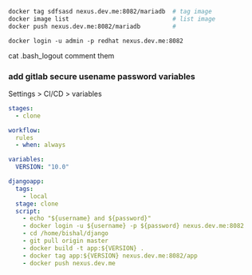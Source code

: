 ```bash
docker tag sdfsasd nexus.dev.me:8082/mariadb  # tag image
docker image list                             # list image
docker push nexus.dev.me:8082/mariadb         #
```

```
docker login -u admin -p redhat nexus.dev.me:8082
```

cat .bash_logout
comment them

### add gitlab secure usename password variables

Settings > CI/CD > variables

```yml
stages:
  - clone

workflow:
  rules
  - when: always

variables:
  VERSION: "10.0"

djangoapp:
  tags:
    - local
  stage: clone
  script:
    - echo "${username} and ${password}"
    - docker login -u ${username} -p ${password} nexus.dev.me:8082
    - cd /home/bishal/django
    - git pull origin master
    - docker build -t app:${VERSION} .
    - docker tag app:${VERSION} nexus.dev.me:8082/app
    - docker push nexus.dev.me

```
